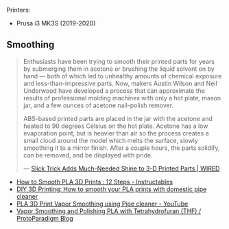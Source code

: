 Printers:

- Prusa i3 MK3S (2019-2020)

## Smoothing

> Enthusiasts have been trying to smooth their printed parts for years by submerging them in acetone or brushing the liquid solvent on by hand — both of which led to unhealthy amounts of chemical exposure and less-than-impressive parts. Now, makers Austin Wilson and Neil Underwood have developed a process that can approximate the results of professional molding machines with only a hot plate, mason jar, and a few ounces of acetone nail-polish remover.
> 
> ABS-based printed parts are placed in the jar with the acetone and heated to 90 degrees Celsius on the hot plate. Acetone has a low evaporation point, but is heavier than air so the process creates a small cloud around the model which melts the surface, slowly smoothing it to a mirror finish. After a couple hours, the parts solidify, can be removed, and be displayed with pride.
> 
> — [Slick Trick Adds Much-Needed Shine to 3-D Printed Parts | WIRED](https://www.wired.com/2013/03/3d-print-smoothing/)

- [How to Smooth PLA 3D Prints : 12 Steps - Instructables](https://www.instructables.com/id/How-to-Smooth-PLA-3D-Prints/)
- [DIY 3D Printing: How to smooth your PLA prints with domestic pipe cleaner](https://diy3dprinting.blogspot.com/2015/02/how-to-smooth-your-pla-prints-with.html)
- [PLA 3D Print Vapor Smoothing using Pipe cleaner - YouTube](https://www.youtube.com/watch?v=0x7bezgJJaA)
- [Vapor Smoothing and Polishing PLA with Tetrahydrofuran (THF) / ProtoParadigm Blog](https://web.archive.org/web/20140625023622/http://www.protoparadigm.com/blog/2013/06/vapor-smoothing-and-polishing-pla-with-tetrahydrofuran-thf/)
